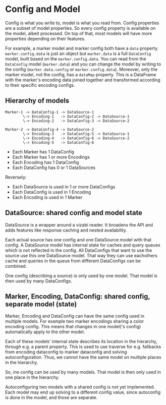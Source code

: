 # Config and Model

Config is what you write to, model is what you read from. Config properties are a subset of model properties. So every config property is available on the model, albeit processed. On top of that, most models will have more properties depending on their features. 

For example, a marker model and marker config both have a `data` property. `marker.config.data` is just an object but `marker.data` is a full `DataConfig` model, built based on the `marker.config.data`. You can read from the `DataConfig` model (`marker.data`) and you can change the model by writing to the config (`marker.data.config` or `marker.config.data`).
Moreover, only the marker model, not the config, has a `dataMap` property. This is a DataFrame with the marker's encoding data joined together and transformed according to their specific encoding configs.

## Hierarchy of models
```
Marker-1 -> DataConfig-1 -> DataSource-1
        \-> Encoding-1   -> DataConfig-2 -> DataSource-1
        \-> Encoding-2   -> DataConfig-3 -> DataSource-2

Marker-2 -> DataConfig-4 -> DataSource-2
        \-> Encoding-3   -> DataConfig-5 -> DataSource-1
        \-> Encoding-4   -> DataConfig-6 -> DataSource-2
        \-> Encoding-5   -> DataConfig-6

```

- Each Marker has 1 DataConfig
- Each Marker has 1 or more Encodings
- Each Encoding has 1 DataConfig
- Each DataConfig has 0 or 1 DataSources

Reversely:

- Each DataSource is used in 1 or more DataConfigs
- Each DataConfig is used in 1 Encoding
- Each Encoding is used in 1 Marker

## DataSource: shared config and model state

DataSource is a wrapper around a vizabi reader. It broadens the API and adds features like response caching and nested availability.

Each actual source has one config and one DataSource model with that config. A DataSource model has internal state for caches and query queues which is not reflected in the config. All DataConfigs that want to use the source use this one DataSource model. That way they can use eachothers cache and queries in the queue from different DataConfigs can be combined.

One config (describing a source) is only used by one model. That model is then used by many DataConfigs.

## Marker, Encoding, DataConfig: shared config, separate model (state)

Marker, Encoding and DataConfig can have the same config used in multiple models. For example two marker encodings sharing a color encoding config. This means that changes in one model('s config) automatically apply to the other model. 

Each of these models' internal state describes its location in the hierarchy, through e.g. a parent property. This is used to use traverse for e.g. fallbacks from encoding dataconfig to marker dataconfig and solving autoconfiguration. Thus, we cannot have the same model on multiple places in the hierarchy.

So, ine config can be used by many models. That model is then only used in one place in the hierarchy.

Autoconfiguring two models with a shared config is not yet implemented. Each model may end up solving to a different config value, since autoconfig is done in the model, and those are separate.
